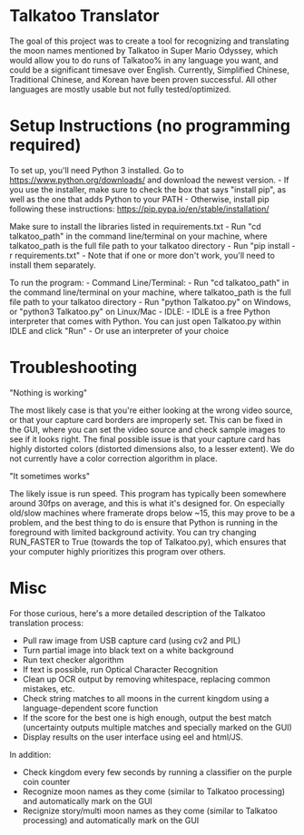 # Talkatoo Translator

The goal of this project was to create a tool for recognizing and translating the moon names mentioned by Talkatoo in Super Mario Odyssey, which would allow you to do runs of Talkatoo% in any language you want, and could be a significant timesave over English. Currently, Simplified Chinese, Traditional Chinese, and Korean have been proven successful. All other languages are mostly usable but not fully tested/optimized.

# Setup Instructions (no programming required)
To set up, you'll need Python 3 installed. Go to https://www.python.org/downloads/ and download the newest version.
    - If you use the installer, make sure to check the box that says "install pip", as well as the one that adds Python to your PATH
    - Otherwise, install pip following these instructions: https://pip.pypa.io/en/stable/installation/

Make sure to install the libraries listed in requirements.txt
    - Run "cd talkatoo_path" in the command line/terminal on your machine, where talkatoo_path is the full file path to your talkatoo directory
    - Run "pip install -r requirements.txt"
    - Note that if one or more don't work, you'll need to install them separately.

To run the program:
    - Command Line/Terminal:
        - Run "cd talkatoo_path" in the command line/terminal on your machine, where talkatoo_path is the full file path to your talkatoo directory
        - Run "python Talkatoo.py" on Windows, or "python3 Talkatoo.py" on Linux/Mac
    - IDLE:
        - IDLE is a free Python interpreter that comes with Python. You can just open Talkatoo.py within IDLE and click "Run"
    - Or use an interpreter of your choice


# Troubleshooting
"Nothing is working"

The most likely case is that you're either looking at the wrong video source, or that your capture card borders are improperly set. This can be fixed in the GUI, where you can set the video source and check sample images to see if it looks right.
The final possible issue is that your capture card has highly distorted colors (distorted dimensions also, to a lesser extent). We do not currently have a color correction algorithm in place.


"It sometimes works"

The likely issue is run speed. This program has typically been somewhere around 30fps on average, and this is what it's designed for. On especially old/slow machines where framerate drops below ~15, this may prove to be a problem, and the best thing to do is ensure that Python is running in the foreground with limited background activity. You can try changing RUN_FASTER to True (towards the top of Talkatoo.py), which ensures that your computer highly prioritizes this program over others. 


# Misc
For those curious, here's a more detailed description of the Talkatoo translation process:
- Pull raw image from USB capture card (using cv2 and PIL)
- Turn partial image into black text on a white background
- Run text checker algorithm
- If text is possible, run Optical Character Recognition
- Clean up OCR output by removing whitespace, replacing common mistakes, etc.
- Check string matches to all moons in the current kingdom using a language-dependent score function
- If the score for the best one is high enough, output the best match (uncertainty outputs multiple matches and specially marked on the GUI)
- Display results on the user interface using eel and html/JS.

In addition:
- Check kingdom every few seconds by running a classifier on the purple coin counter
- Recognize moon names as they come (similar to Talkatoo processing) and automatically mark on the GUI
- Recignize story/multi moon names as they come (similar to Talkatoo processing) and automatically mark on the GUI
